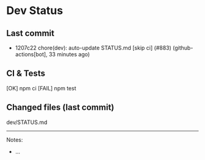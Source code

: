 # Dev Status

## Last commit
- 1207c22 chore(dev): auto-update STATUS.md [skip ci] (#883) (github-actions[bot], 33 minutes ago)
## CI & Tests
[OK] npm ci
[FAIL] npm test

## Changed files (last commit)
dev/STATUS.md

---
Notes:
- ...
